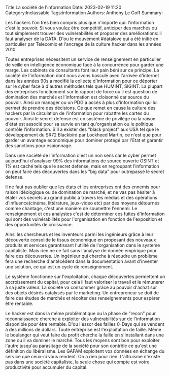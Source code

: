 ﻿Title:La société de l'information
Date: 2023-02-19 11:20
Category:Inclassable
Tags:information
Authors: Anthony Le Goff
Summary:

Les hackers l'on très bien compris plus que n'importe qui: l'information c'est le pouvoir. Si vous voulez être compétitif, anticiper des marchés ou tout simplement trouver des vulnérabilités et proposer des améliorations: il faut analyser de la DATA. D'ou le mouvement #datalove qui a été initié en particulier par Telecomix et l'ancrage de la culture hacker dans les années 2010.  

Toutes entreprises nécessitent un service de renseignement en particulier de veille en intelligence économique face à la concurrence pour garder une marge. Les cabinets de consultants font leur pain béni sur ce principe. La société de l'information dont nous avons basculé avec l'arrivée d'internet dans les années 90s a modifié la collecte d'information pour ce déporter sur le cyber face à d'autres méthodes tels que HUMINT, SIGINT. La plupart des entreprises fonctionnent sur le rapport de force ou il est question de domination des marchés et l'information est cloisonné car source du pouvoir. Ainsi un manager ou un PDG a accès à plus d'information qui lui permet de prendre des décisions. Ce que remet en cause la culture des hackers par la circulation de l'information pour rabattre les cartes du pouvoir. Ainsi le secret defense est un système de privilège ou la raison d'état est associé pour sa survie en tant qu'organisation ou le politique contrôle l'information. S'il a exister des "black project" aux USA tel que le développement du SR72 Blackbird par Lockheed Martin, ce n'est que pour garder un avantage économique pour dominer protégé par l'Etat et garantir des sanctions pour espionnage.  

Dans une société de l'information c'est un non sens car le cyber permet aujourd'hui d'analyser 99% des informations de source ouverte OSINT et 1% est caché tels que le secret defense, mais en regroupant l'information on peut faire des découvertes dans les "big data" pour outrepassé le secret defense.  

Il ne faut pas oublier que les états et les entreprises ont des ennemis pour raison idéologique ou de domination de marché, et ne vas pas hésiter à étaler vos secrets au grand public à travers les médias et des opérations d'influence(cinéma, littérature, jeux-video etc) par des moyens détournés comme chantage, c'est une manière de soumettre l'ennemi. Le renseignement et ces analystes c'est de déterminer ces fuites d'information qui sont des vulnérabilités pour l'organisation en fonction de l'exposition et des opportunités de croissance.  

Ainsi les chercheurs et les inventeurs parmi les ingénieurs grâce à leur découverte consolide le tissus économique en proposant des nouveaux produits et services garantissant l'utilité de l'organisation dans le système capitaliste. Mais rien ne ce fait sans l'analyse de donnée empirique pour faire des découvertes. Un ingénieur qui cherche à résoudre un problème fera une recherche d'antécédent dans la documentation avant d'inventer une solution, ce qui est un cycle de renseignement.  

Le système fonctionne sur l'exploitation, chaque découvertes permettent un accroissement du capital, pour cela il faut valoriser le travail et le rémunerer à sa juste valeur. La société va consommer grâce au pouvoir d'achat sur des objets désirés catalysés par le marketing. Un entrepreneur se doit de faire des études de marchés et récolter des renseignements pour espérer être rentable.  

Le hacker est dans la même problèmatique ou la phase de "recon" pour reconnaissance cherche à exploiter des vulnérabilités sur de l'information disponible pour être rentable. D'ou l'essor des failles 0-Days qui se vendent à des millions de dollars. Toute entreprise est l'exploitation de faille. Même le boulanger qui veut faire du profit cherche la faille en s'installant dans une zone ou il va dominer le marché. Tous les moyens sont bon pour exploiter l'autre jusqu'au parasitage de la société pour son contrôle ce qu'est une définition du libéralisme. Les GAFAM exploitent vos données en échange du service que ceux-ci vous rendent. On a rien pour rien. L'altruisme n'existe pas dans une société capitaliste, la seule chose qui compte est votre productivité pour accumuler du capital.